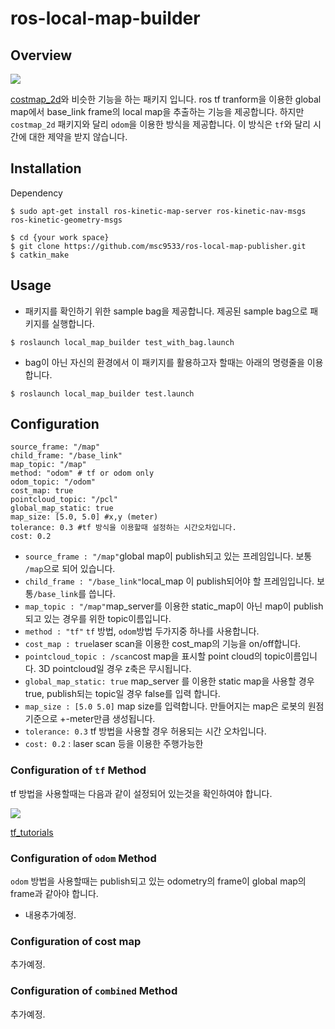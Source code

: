 # ros-local-map-builder

## Overview
![](https://github.com/msc9533/ros-local-map-publisher/blob/master/doc/capture_rviz.png?raw=true)

[costmap_2d](http://wiki.ros.org/costmap_2d)와 비슷한 기능을 하는 패키지 입니다. ros tf tranform을 이용한 global map에서 base_link frame의 local map을 추출하는 기능을 제공합니다. 
하지만 `costmap_2d` 패키지와 달리 `odom`을 이용한 방식을 제공합니다. 이 방식은 `tf`와 달리 시간에 대한 제약을 받지 않습니다.  

## Installation

Dependency  

```
$ sudo apt-get install ros-kinetic-map-server ros-kinetic-nav-msgs ros-kinetic-geometry-msgs
```

```
$ cd {your work space}
$ git clone https://github.com/msc9533/ros-local-map-publisher.git
$ catkin_make
```

## Usage

- 패키지를 확인하기 위한 sample bag을 제공합니다. 제공된 sample bag으로 패키지를 실행합니다.

```
$ roslaunch local_map_builder test_with_bag.launch
```

- bag이 아닌 자신의 환경에서 이 패키지를 활용하고자 할때는 아래의 명령줄을 이용합니다.

```
$ roslaunch local_map_builder test.launch
```

## Configuration

```
source_frame: "/map"
child_frame: "/base_link"
map_topic: "/map"
method: "odom" # tf or odom only
odom_topic: "/odom"
cost_map: true
pointcloud_topic: "/pcl"
global_map_static: true
map_size: [5.0, 5.0] #x,y (meter)
tolerance: 0.3 #tf 방식을 이용할때 설정하는 시간오차입니다.
cost: 0.2
```

- `source_frame : "/map"`global map이 publish되고 있는 프레임입니다. 보통 `/map`으로 되어 있습니다.
- `child_frame : "/base_link"`local_map 이 publish되어야 할 프레임입니다. 보통`/base_link`를 씁니다.
- `map_topic : "/map"`map_server를 이용한 static_map이 아닌 map이 publish되고 있는 경우를 위한 topic이름입니다.  
- `method : "tf"` `tf` 방법, `odom`방법 두가지중 하나를 사용합니다.
- `cost_map : true`laser scan을 이용한 cost_map의 기능을 on/off합니다.
- `pointcloud_topic : /scan`cost map을 표시할 point cloud의 topic이름입니다. 3D pointcloud일 경우 z축은 무시됩니다.
- `global_map_static: true` map_server 를 이용한 static map을 사용할 경우 true, publish되는 topic일 경우 false를 입력 합니다.
- `map_size : [5.0 5.0]` map size를 입력합니다. 만들어지는 map은 로봇의 원점 기준으로 +-meter만큼 생성됩니다.
- `tolerance: 0.3` tf 방법을 사용할 경우 허용되는 시간 오차입니다.
- `cost: 0.2` : laser scan 등을 이용한 주행가능한 

### Configuration of `tf` Method

tf 방법을 사용할때는 다음과 같이 설정되어 있는것을 확인하여야 합니다.


![](https://github.com/msc9533/ros-local-map-publisher/blob/master/doc/tf_tree.png?raw=true)

[tf_tutorials](http://wiki.ros.org/tf/Tutorials)

### Configuration of `odom` Method

`odom` 방법을 사용할때는 publish되고 있는 odometry의 frame이 global map의 frame과 같아야 합니다.

- 내용추가예정.

### Configuration of cost map

추가예정.

### Configuration of `combined` Method

추가예정.